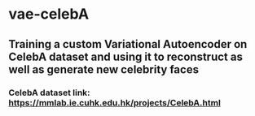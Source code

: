 # vae-celebA
## Training a custom Variational Autoencoder on CelebA dataset and using it to reconstruct as well as generate new celebrity faces
### CelebA dataset link: https://mmlab.ie.cuhk.edu.hk/projects/CelebA.html
